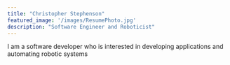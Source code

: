 ```yaml
---
title: "Christopher Stephenson"
featured_image: '/images/ResumePhoto.jpg'
description: "Software Engineer and Roboticist"
---
```

I am a software developer who is interested in developing applications and automating robotic systems
